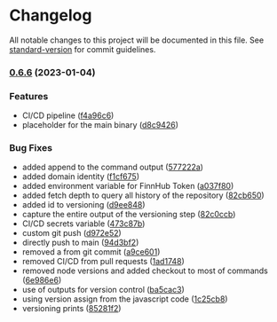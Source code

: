 # Changelog

All notable changes to this project will be documented in this file. See [standard-version](https://github.com/conventional-changelog/standard-version) for commit guidelines.

### [0.6.6](https://github.com/shoriwe/tulip/compare/v0.6.3...v0.6.6) (2023-01-04)


### Features

* CI/CD pipeline ([f4a96c6](https://github.com/shoriwe/tulip/commit/f4a96c6020cb1d482ab4dbc0124045b335c52971))
* placeholder for the main binary ([d8c9426](https://github.com/shoriwe/tulip/commit/d8c94264ec5813b3325d9dd6ff367585feae1326))


### Bug Fixes

* added append to the command output ([577222a](https://github.com/shoriwe/tulip/commit/577222aa20069c4a15b0af01e6577f6655e7a5a1))
* added domain identity ([f1cf675](https://github.com/shoriwe/tulip/commit/f1cf675d267f199bc8c996cf9e94026a8841a2ee))
* added environment variable for FinnHub Token ([a037f80](https://github.com/shoriwe/tulip/commit/a037f80a51a4da2d5dd5619ad7b1db967e7783c3))
* added fetch depth to query all history of the repository ([82cb650](https://github.com/shoriwe/tulip/commit/82cb650f8e74f524fc22665b2bac37957b3aaa76))
* added id to versioning ([d9ee848](https://github.com/shoriwe/tulip/commit/d9ee848493e3425d61e7229b678924dbea46c0c0))
* capture the entire output of the versioning step ([82c0ccb](https://github.com/shoriwe/tulip/commit/82c0ccb72513ea5e863da63b7006d357cebae724))
* CI/CD secrets variable ([473c87b](https://github.com/shoriwe/tulip/commit/473c87ba91fd050b7ea4597d4f176a6847cf7e0c))
* custom git push ([d972e52](https://github.com/shoriwe/tulip/commit/d972e5207a85290b4f819f550cbe05482671eb3c))
* directly push to main ([94d3bf2](https://github.com/shoriwe/tulip/commit/94d3bf293a4dafe487871b70ee1bbe0f205fbe8e))
* removed a from git commit ([a9ce601](https://github.com/shoriwe/tulip/commit/a9ce601d2dbc487b801e490e4778ac4ed437ad9c))
* removed CI/CD from pull requests ([1ad1748](https://github.com/shoriwe/tulip/commit/1ad174812e7c98061d99ad7d6278f1fcdd561bfb))
* removed node versions and added checkout to most of commands ([6e986e6](https://github.com/shoriwe/tulip/commit/6e986e6f5dd7895528ba2b63121161b0d8b0f26b))
* use of outputs for version control ([ba5cac3](https://github.com/shoriwe/tulip/commit/ba5cac38dbcdca9054a483c8e8f15a87d867a8fc))
* using version assign from the javascript code ([1c25cb8](https://github.com/shoriwe/tulip/commit/1c25cb83b273392f43e33835112f23fbf64be546))
* versioning prints ([85281f2](https://github.com/shoriwe/tulip/commit/85281f264bac7778914be3def80919359c3b899a))
